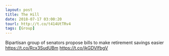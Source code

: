 ```yaml
---
layout: post
title: The Hill
date: 2018-07-17 03:00:20
tourl: http://t.co/t414UtTRv4
tags: [Group]
---
```

Bipartisan group of senators propose bills to make retirement savings easier https://t.co/Rcx3SudUBm https://t.co/jkGDVlfbgV